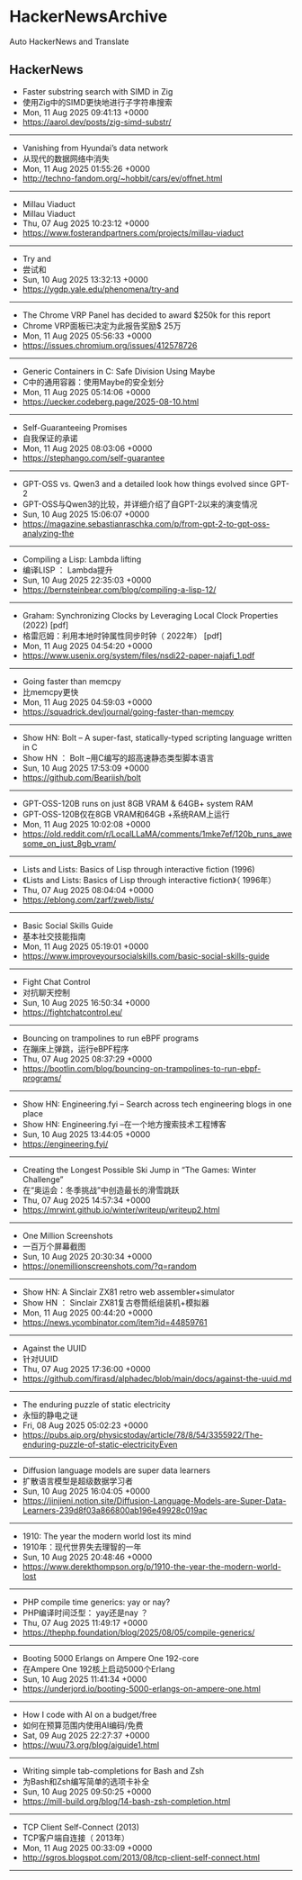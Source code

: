 # HackerNewsArchive
Auto HackerNews and Translate

## HackerNews
* Faster substring search with SIMD in Zig
* 使用Zig中的SIMD更快地进行子字符串搜索
* Mon, 11 Aug 2025 09:41:13 +0000
* https://aarol.dev/posts/zig-simd-substr/
----
* Vanishing from Hyundai’s data network
* 从现代的数据网络中消失
* Mon, 11 Aug 2025 01:55:26 +0000
* http://techno-fandom.org/~hobbit/cars/ev/offnet.html
----
* Millau Viaduct
* Millau Viaduct
* Thu, 07 Aug 2025 10:23:12 +0000
* https://www.fosterandpartners.com/projects/millau-viaduct
----
* Try and
* 尝试和
* Sun, 10 Aug 2025 13:32:13 +0000
* https://ygdp.yale.edu/phenomena/try-and
----
* The Chrome VRP Panel has decided to award $250k for this report
* Chrome VRP面板已决定为此报告奖励$ 25万
* Mon, 11 Aug 2025 05:56:33 +0000
* https://issues.chromium.org/issues/412578726
----
* Generic Containers in C: Safe Division Using Maybe
* C中的通用容器：使用Maybe的安全划分
* Mon, 11 Aug 2025 05:14:06 +0000
* https://uecker.codeberg.page/2025-08-10.html
----
* Self-Guaranteeing Promises
* 自我保证的承诺
* Mon, 11 Aug 2025 08:03:06 +0000
* https://stephango.com/self-guarantee
----
* GPT-OSS vs. Qwen3 and a detailed look how things evolved since GPT-2
* GPT-OSS与Qwen3的比较，并详细介绍了自GPT-2以来的演变情况
* Sun, 10 Aug 2025 15:06:07 +0000
* https://magazine.sebastianraschka.com/p/from-gpt-2-to-gpt-oss-analyzing-the
----
* Compiling a Lisp: Lambda lifting
* 编译LISP ： Lambda提升
* Sun, 10 Aug 2025 22:35:03 +0000
* https://bernsteinbear.com/blog/compiling-a-lisp-12/
----
* Graham: Synchronizing Clocks by Leveraging Local Clock Properties (2022) [pdf]
* 格雷厄姆：利用本地时钟属性同步时钟（ 2022年） [pdf]
* Mon, 11 Aug 2025 04:54:20 +0000
* https://www.usenix.org/system/files/nsdi22-paper-najafi_1.pdf
----
* Going faster than memcpy
* 比memcpy更快
* Mon, 11 Aug 2025 04:59:03 +0000
* https://squadrick.dev/journal/going-faster-than-memcpy
----
* Show HN: Bolt – A super-fast, statically-typed scripting language written in C
* Show HN ： Bolt –用C编写的超高速静态类型脚本语言
* Sun, 10 Aug 2025 17:53:09 +0000
* https://github.com/Beariish/bolt
----
* GPT-OSS-120B runs on just 8GB VRAM & 64GB+ system RAM
* GPT-OSS-120B仅在8GB VRAM和64GB +系统RAM上运行
* Mon, 11 Aug 2025 10:02:08 +0000
* https://old.reddit.com/r/LocalLLaMA/comments/1mke7ef/120b_runs_awesome_on_just_8gb_vram/
----
* Lists and Lists: Basics of Lisp through interactive fiction (1996)
* 《Lists and Lists: Basics of Lisp through interactive fiction》（ 1996年）
* Thu, 07 Aug 2025 08:04:04 +0000
* https://eblong.com/zarf/zweb/lists/
----
* Basic Social Skills Guide
* 基本社交技能指南
* Mon, 11 Aug 2025 05:19:01 +0000
* https://www.improveyoursocialskills.com/basic-social-skills-guide
----
* Fight Chat Control
* 对抗聊天控制
* Sun, 10 Aug 2025 16:50:34 +0000
* https://fightchatcontrol.eu/
----
* Bouncing on trampolines to run eBPF programs
* 在蹦床上弹跳，运行eBPF程序
* Thu, 07 Aug 2025 08:37:29 +0000
* https://bootlin.com/blog/bouncing-on-trampolines-to-run-ebpf-programs/
----
* Show HN: Engineering.fyi – Search across tech engineering blogs in one place
* Show HN: Engineering.fyi –在一个地方搜索技术工程博客
* Sun, 10 Aug 2025 13:44:05 +0000
* https://engineering.fyi/
----
* Creating the Longest Possible Ski Jump in “The Games: Winter Challenge”
* 在“奥运会：冬季挑战”中创造最长的滑雪跳跃
* Thu, 07 Aug 2025 14:57:34 +0000
* https://mrwint.github.io/winter/writeup/writeup2.html
----
* One Million Screenshots
* 一百万个屏幕截图
* Sun, 10 Aug 2025 20:30:34 +0000
* https://onemillionscreenshots.com/?q=random
----
* Show HN: A Sinclair ZX81 retro web assembler+simulator
* Show HN ： Sinclair ZX81复古卷筒纸组装机+模拟器
* Mon, 11 Aug 2025 00:44:20 +0000
* https://news.ycombinator.com/item?id=44859761
----
* Against the UUID
* 针对UUID
* Thu, 07 Aug 2025 17:36:00 +0000
* https://github.com/firasd/alphadec/blob/main/docs/against-the-uuid.md
----
* The enduring puzzle of static electricity
* 永恒的静电之谜
* Fri, 08 Aug 2025 05:02:23 +0000
* https://pubs.aip.org/physicstoday/article/78/8/54/3355922/The-enduring-puzzle-of-static-electricityEven
----
* Diffusion language models are super data learners
* 扩散语言模型是超级数据学习者
* Sun, 10 Aug 2025 16:04:05 +0000
* https://jinjieni.notion.site/Diffusion-Language-Models-are-Super-Data-Learners-239d8f03a866800ab196e49928c019ac
----
* 1910: The year the modern world lost its mind
* 1910年：现代世界失去理智的一年
* Sun, 10 Aug 2025 20:48:46 +0000
* https://www.derekthompson.org/p/1910-the-year-the-modern-world-lost
----
* PHP compile time generics: yay or nay?
* PHP编译时间泛型： yay还是nay ？
* Thu, 07 Aug 2025 11:49:17 +0000
* https://thephp.foundation/blog/2025/08/05/compile-generics/
----
* Booting 5000 Erlangs on Ampere One 192-core
* 在Ampere One 192核上启动5000个Erlang
* Sun, 10 Aug 2025 11:41:34 +0000
* https://underjord.io/booting-5000-erlangs-on-ampere-one.html
----
* How I code with AI on a budget/free
* 如何在预算范围内使用AI编码/免费
* Sat, 09 Aug 2025 22:27:37 +0000
* https://wuu73.org/blog/aiguide1.html
----
* Writing simple tab-completions for Bash and Zsh
* 为Bash和Zsh编写简单的选项卡补全
* Sun, 10 Aug 2025 09:50:25 +0000
* https://mill-build.org/blog/14-bash-zsh-completion.html
----
* TCP Client Self-Connect (2013)
* TCP客户端自连接（ 2013年）
* Mon, 11 Aug 2025 00:33:09 +0000
* http://sgros.blogspot.com/2013/08/tcp-client-self-connect.html
----

